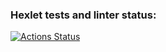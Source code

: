 ### Hexlet tests and linter status:
[![Actions Status](https://github.com/buldogic/frontend-project-12/actions/workflows/hexlet-check.yml/badge.svg)](https://github.com/buldogic/frontend-project-12/actions)